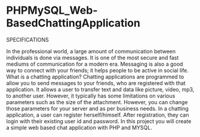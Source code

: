 # PHPMySQL_Web-BasedChattingApplication

SPECIFICATIONS 

In the professional world, a large amount of communication between individuals is done via messages. It is one of the most secure and fast mediums of communication for a modern era. Messaging is also a good way to connect with your friends; it helps people to be active in social life. 
What is a chatting application? Chatting applications are programmed to allow you to send messages to your friends, who are registered with that application. It allows a user to transfer text and data like picture, video, mp3, to another user. However, it typically has some limitations on various parameters such as the size of the attachment. However, you can change those parameters for your server and as per business needs. 
In a chatting application, a user can register herself/himself. After registration, they can login with their existing user id and password. 
In this project you will create a simple web based chat application with PHP and MYSQL. 

